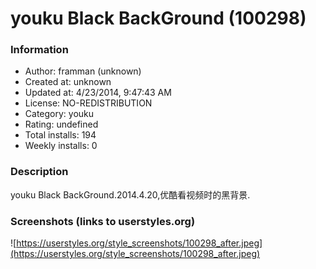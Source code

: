 # youku Black BackGround (100298)

### Information
- Author: framman (unknown)
- Created at: unknown
- Updated at: 4/23/2014, 9:47:43 AM
- License: NO-REDISTRIBUTION
- Category: youku
- Rating: undefined
- Total installs: 194
- Weekly installs: 0


### Description
youku Black BackGround.2014.4.20,优酷看视频时的黑背景.


### Screenshots (links to userstyles.org)
![https://userstyles.org/style_screenshots/100298_after.jpeg](https://userstyles.org/style_screenshots/100298_after.jpeg)


